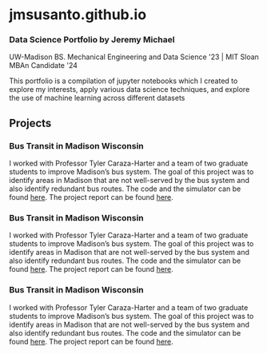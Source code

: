 # jmsusanto.github.io
### Data Science Portfolio by Jeremy Michael
UW-Madison BS. Mechanical Engineering and Data Science '23 |  MIT Sloan MBAn Candidate '24

This portfolio is a compilation of jupyter notebooks which I created to explore my interests, apply various data science techniques, and explore the use of machine learning across different datasets    

## Projects
### Bus Transit in Madison Wisconsin  
I worked with Professor Tyler Caraza-Harter and a team of two graduate students to improve Madison’s bus system. The goal of this project was to identify areas in Madison that are not well-served by the bus system and also identify redundant bus routes. The code and the simulator can be found [here](https://github.com/wisc-bus). The project report can be found [here](https://htmlpreview.github.io/?https://github.com/jmsusanto/Bus-Transit-Project/blob/master/Final%20Report.html).

### Bus Transit in Madison Wisconsin  
I worked with Professor Tyler Caraza-Harter and a team of two graduate students to improve Madison’s bus system. The goal of this project was to identify areas in Madison that are not well-served by the bus system and also identify redundant bus routes. The code and the simulator can be found [here](https://github.com/wisc-bus). The project report can be found [here](https://htmlpreview.github.io/?https://github.com/jmsusanto/Bus-Transit-Project/blob/master/Final%20Report.html).

### Bus Transit in Madison Wisconsin  
I worked with Professor Tyler Caraza-Harter and a team of two graduate students to improve Madison’s bus system. The goal of this project was to identify areas in Madison that are not well-served by the bus system and also identify redundant bus routes. The code and the simulator can be found [here](https://github.com/wisc-bus). The project report can be found [here](https://htmlpreview.github.io/?https://github.com/jmsusanto/Bus-Transit-Project/blob/master/Final%20Report.html).


